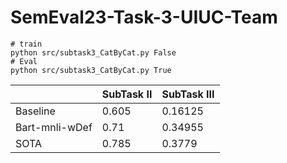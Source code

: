 # SemEval23-Task-3-UIUC-Team


```
# train
python src/subtask3_CatByCat.py False
# Eval
python src/subtask3_CatByCat.py True
```

|       | SubTask II |  SubTask III |
| ----------- | ----------- | ----------- |
| Baseline      | 0.605       | 0.16125 |
| Bart-mnli-wDef   | 0.71       | 0.34955 |
| SOTA   | 0.785        | 0.3779|

